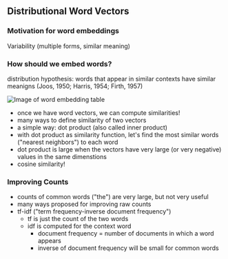 ## Distributional Word Vectors 
### Motivation for word embeddings 
Variability (multiple forms, similar meaning)

### How should we embed words? 
distribution hypothesis: words that appear in similar contexts have similar meanigns (Joos, 1950; Harris, 1954; Firth, 1957)

![Image of word embedding table](https://octodex.github.com/images/yaktocat.png)

- once we have word vectors, we can compute similarities! 
- many ways to define similarity of two vectors
- a simple way: dot product (also called inner product)
- with dot product as similarity function, let's find the most similar words ("nearest neighbors") to each word 
- dot product is large when the vectors have very large (or very negative) values in the same dimenstions
- cosine similarity! 

### Improving Counts 
- counts of common words ("the") are very large, but not very useful 
- many ways proposed for improving raw counts 
- tf-idf ("term frequency-inverse document frequency")
    - tf is just the count of the two words 
    - idf is computed for the context word 
        - document frequency = number of documents in which a word appears 
        - inverse of document frequency will be small for common words 
        

